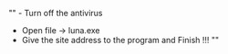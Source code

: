 "" - Turn off the antivirus
- Open file -> luna.exe
- Give the site address to the program 
and Finish !!! ""
